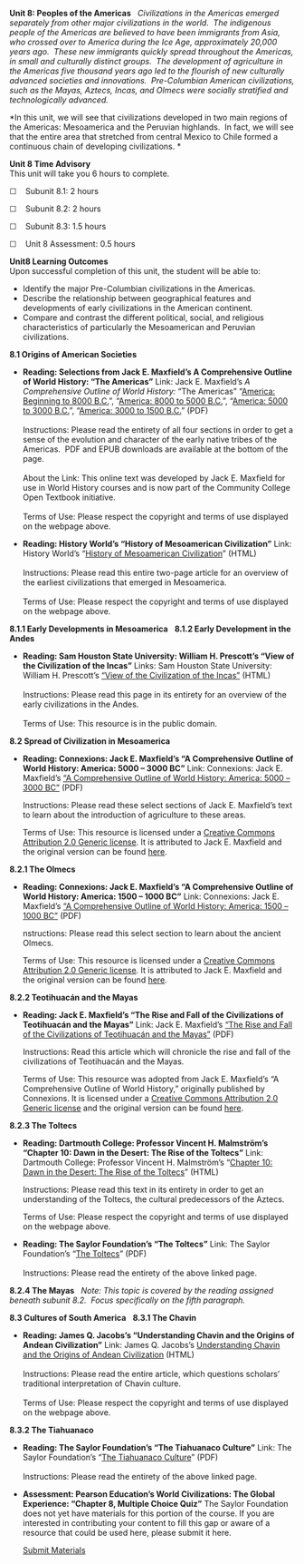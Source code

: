 **Unit 8: Peoples of the Americas** <span id="8"></span> 
*Civilizations in the Americas emerged separately from other major
civilizations in the world.  The indigenous people of the Americas are
believed to have been immigrants from Asia, who crossed over to America
during the Ice Age, approximately 20,000 years ago.  These new
immigrants quickly spread throughout the Americas, in small and
culturally distinct groups.  The development of agriculture in the
Americas five thousand years ago led to the flourish of new culturally
advanced societies and innovations.  Pre-Columbian American
civilizations, such as the Mayas, Aztecs, Incas, and Olmecs were
socially stratified and technologically advanced.*  
  
 *In this unit, we will see that civilizations developed in two main
regions of the Americas: Mesoamerica and the Peruvian highlands.  In
fact, we will see that the entire area that stretched from central
Mexico to Chile formed a continuous chain of developing civilizations. *

**Unit 8 Time Advisory**  
This unit will take you 6 hours to complete.  
  
 ☐    Subunit 8.1: 2 hours  
  
 ☐    Subunit 8.2: 2 hours  
  
 ☐    Subunit 8.3: 1.5 hours  
  
 ☐    Unit 8 Assessment: 0.5 hours

**Unit8 Learning Outcomes**  
Upon successful completion of this unit, the student will be able to:
-   Identify the major Pre-Columbian civilizations in the Americas.
-   Describe the relationship between geographical features and
    developments of early civilizations in the American continent.
-   Compare and contrast the different political, social, and religious
    characteristics of particularly the Mesoamerican and Peruvian
    civilizations.

**8.1 Origins of American Societies** <span id="8.1"></span> 
-   **Reading: Selections from Jack E. Maxfield’s A Comprehensive
    Outline of World History: “The Americas”**
    Link: Jack E. Maxfield’s *A Comprehensive Outline of World History:*
    “The Americas” “[America: Beginning to 8000
    B.C.](http://www.saylor.org/site/wp-content/uploads/2011/09/America_-Beginning-to-8000-B.C..pdf)”,
    “[America: 8000 to 5000
    B.C.](http://www.saylor.org/site/wp-content/uploads/2011/09/America_-8000-to-5000-B.C..pdf)”,
    “[America: 5000 to 3000
    B.C.](http://www.saylor.org/site/wp-content/uploads/2011/09/America_-5000-to-3000-B.C..pdf)”,
    “[America: 3000 to 1500
    B.C.](http://www.saylor.org/site/wp-content/uploads/2011/09/America_-3000-to-1500-B.C..pdf)”
    (PDF)  
        
     Instructions: Please read the entirety of all four sections in
    order to get a sense of the evolution and character of the early
    native tribes of the Americas.  PDF and EPUB downloads are available
    at the bottom of the page.  
        
     About the Link: This online text was developed by Jack E. Maxfield
    for use in World History courses and is now part of the Community
    College Open Textbook initiative.  
        
     Terms of Use: Please respect the copyright and terms of use
    displayed on the webpage above.

-   **Reading: History World’s “History of Mesoamerican Civilization”**
    Link: History World’s “[History of Mesoamerican
    Civilization](http://www.historyworld.net/wrldhis/PlainTextHistories.asp?historyid=ab58)”
    (HTML)  
        
     Instructions: Please read this entire two-page article for an
    overview of the earliest civilizations that emerged in
    Mesoamerica.  
        
     Terms of Use: Please respect the copyright and terms of use
    displayed on the webpage above.

**8.1.1 Early Developments in Mesoamerica** <span id="8.1.1"></span> 
**8.1.2 Early Development in the Andes** <span id="8.1.2"></span> 
-   **Reading: Sam Houston State University: William H. Prescott’s “View
    of the Civilization of the Incas”**
    Links: Sam Houston State University: William H. Prescott’s [“View of
    the Civilization of the
    Incas”](http://resources.saylor.org.s3.amazonaws.com/HIST/HIST101/HIST101-8.1.2-ViewOfTheCivilizationOfTheIncas-PD_files/HIST101-8.1.2-ViewOfTheCivilizationOfTheIncas-PD.htm)
    (HTML)  
        
     Instructions: Please read this page in its entirety for an overview
    of the early civilizations in the Andes.  
        
     Terms of Use: This resource is in the public domain.

**8.2 Spread of Civilization in Mesoamerica** <span id="8.2"></span> 
-   **Reading: Connexions: Jack E. Maxfield’s “A Comprehensive Outline
    of World History: America: 5000 – 3000 BC”**
    Link: Connexions: Jack E. Maxfield’s [“A Comprehensive Outline of
    World History: America: 5000 – 3000
    BC”](http://www.saylor.org/site/wp-content/uploads/2013/05/HIST101-8.2-America5000to3000BC.pdf) (PDF)   
      
     Instructions: Please read these select sections of Jack E.
    Maxfield’s text to learn about the introduction of agriculture to
    these areas.  
      
     Terms of Use: This resource is licensed under a [Creative Commons
    Attribution 2.0 Generic
    license](http://creativecommons.org/licenses/by/2.0/). It is
    attributed to Jack E. Maxfield and the original version can be found
    [here](http://cnx.org/content/m17782/latest/).

**8.2.1 The Olmecs** <span id="8.2.1"></span> 
-   **Reading: Connexions: Jack E. Maxfield’s “A Comprehensive Outline
    of World History: America: 1500 – 1000 BC”**
    Link: Connexions: Jack E. Maxfield’s [“A Comprehensive Outline of
    World History: America: 1500 – 1000
    BC”](http://www.saylor.org/site/wp-content/uploads/2013/05/HIST101-8.2.1-America1500to1000BC1.pdf) (PDF)  
      
     nstructions: Please read this select section to learn about the
    ancient Olmecs.  
      
     Terms of Use: This resource is licensed under a [Creative Commons
    Attribution 2.0 Generic
    license](http://creativecommons.org/licenses/by/2.0/). It is
    attributed to Jack E. Maxfield and the original version can be found
    [here](http://cnx.org/content/m17780/latest/).

**8.2.2 Teotihuacán and the Mayas** <span id="8.2.2"></span> 
-   **Reading: Jack E. Maxfield’s “The Rise and Fall of the
    Civilizations of Teotihuacán and the Mayas”**
    Link: Jack E. Maxfield’s [“The Rise and Fall of the Civilizations of
    Teotihuacán and the
    Mayas”](http://www.saylor.org/site/wp-content/uploads/2013/05/HIST101-8.2.2-TeotihuacanandtheMayas.pdf) (PDF)  
      
     Instructions: Read this article which will chronicle the rise and
    fall of the civilizations of Teotihuacán and the Mayas.  
      
     Terms of Use: This resource was adopted from Jack E. Maxfield’s “A
    Comprehensive Outline of World History,” originally published by
    Connexions. It is licensed under a [Creative Commons Attribution 2.0
    Generic license](http://creativecommons.org/licenses/by/2.0/) and
    the original version can be found
    [here](http://cnx.org/content/col10597/1.2).

**8.2.3 The Toltecs** <span id="8.2.3"></span> 
-   **Reading: Dartmouth College: Professor Vincent H. Malmström’s
    “Chapter 10: Dawn in the Desert: The Rise of the Toltecs”**
    Link: Dartmouth College: Professor Vincent H. Malmström’s “[Chapter
    10: Dawn in the Desert: The Rise of the
    Toltecs](http://www.dartmouth.edu/%7Eizapa/CS-MM-Chap.%2010.htm)”
    (HTML)  
      
     Instructions: Please read this text in its entirety in order to get
    an understanding of the Toltecs, the cultural predecessors of the
    Aztecs.  
      
     Terms of Use: Please respect the copyright and terms of use
    displayed on the webpage above.

-   **Reading: The Saylor Foundation’s “The Toltecs”**
    Link: The Saylor Foundation’s “[The
    Toltecs](http://www.saylor.org/site/wp-content/uploads/2012/10/HIST101-Subunit-8.2.3-Toltecs-FINAL.pdf)”
    (PDF)  
        
     Instructions: Please read the entirety of the above linked page.

**8.2.4 The Mayas** <span id="8.2.4"></span> 
*Note: This* *topic is covered by the reading assigned beneath subunit*
*8.2.  Focus specifically on the* *fifth paragraph.*

**8.3 Cultures of South America** <span id="8.3"></span> 
**8.3.1 The Chavin** <span id="8.3.1"></span> 
-   **Reading: James Q. Jacobs’s “Understanding Chavin and the Origins
    of Andean Civilization”**
    Link: James Q. Jacobs’s [Understanding Chavin and the Origins of
    Andean Civilization](http://www.jqjacobs.net/andes/chavin.html)
    (HTML)  
        
     Instructions: Please read the entire article, which questions
    scholars’ traditional interpretation of Chavin culture.  
        
     Terms of Use: Please respect the copyright and terms of use
    displayed on the webpage above.

**8.3.2 The Tiahuanaco** <span id="8.3.2"></span> 
-   **Reading: The Saylor Foundation’s “The Tiahuanaco Culture”**
    Link: The Saylor Foundation’s “[The Tiahuanaco
    Culture](http://www.saylor.org/site/wp-content/uploads/2012/10/HIST101-Subunit-8.3.2-Tiahuanaco-Final.pdf)”
    (PDF)  
        
     Instructions: Please read the entirety of the above linked page.

-   **Assessment: Pearson Education’s World Civilizations: The Global
    Experience: “Chapter 8, Multiple Choice Quiz”**
    The Saylor Foundation does not yet have materials for this portion
    of the course. If you are interested in contributing your content to
    fill this gap or aware of a resource that could be used here, please
    submit it here.

    [Submit Materials](/contribute/)


